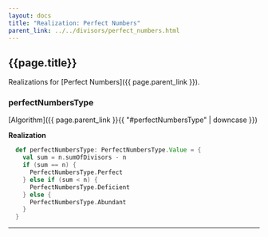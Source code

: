 ```yaml
---
layout: docs
title: "Realization: Perfect Numbers"
parent_link: ../../divisors/perfect_numbers.html
---
```


## {{page.title}}

Realizations for [Perfect Numbers]({{ page.parent_link }}).

### perfectNumbersType

[Algorithm]({{ page.parent_link }}{{ "#perfectNumbersType" | downcase }})

**Realization**
```scala
  def perfectNumbersType: PerfectNumbersType.Value = {
    val sum = n.sumOfDivisors - n
    if (sum == n) {
      PerfectNumbersType.Perfect
    } else if (sum < n) {
      PerfectNumbersType.Deficient
    } else {
      PerfectNumbersType.Abundant
    }
  }
```

---

